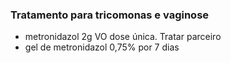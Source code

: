 ### **Tratamento para tricomonas e vaginose**


- metronidazol 2g VO dose única. Tratar parceiro  
- gel de metronidazol 0,75% por 7 dias

